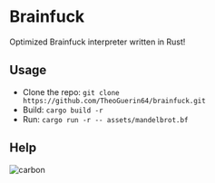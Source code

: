 # Brainfuck
Optimized Brainfuck interpreter written in Rust!

## Usage
 - Clone the repo: `git clone https://github.com/TheoGuerin64/brainfuck.git`
 - Build: `cargo build -r`
 - Run: `cargo run -r -- assets/mandelbrot.bf`

## Help
![carbon](https://github.com/TheoGuerin64/brainfuck/assets/57496441/09a05efe-1da1-4746-a6c7-cf37461ecacc)
